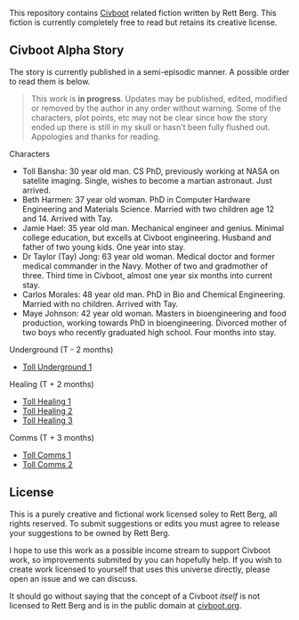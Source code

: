 This repository contains [Civboot](http://civboot.org) related fiction written
by Rett Berg. This fiction is currently completely free to read but retains
its creative license.

## Civboot Alpha Story
The story is currently published in a semi-episodic manner. A possible order to
read them is below.

> This work is **in progress**. Updates may be published, edited, modified or
> removed by the author in any order without warning. Some of the characters,
> plot points, etc may not be clear since how the story ended up there is still
> in my skull or hasn't been fully flushed out. Appologies and thanks for
> reading.

Characters
- Toll Bansha: 30 year old man. CS PhD, previously working at NASA on satelite
  imaging. Single, wishes to become a martian astronaut. Just arrived.
- Beth Harmen: 37 year old woman. PhD in Computer Hardware Engineering and
  Materials Science. Married with two children age 12 and 14. Arrived with Tay.
- Jamie Hael: 35 year old man. Mechanical engineer and genius. Minimal college
  education, but excells at Civboot engineering. Husband and father of two young
  kids. One year into stay.
- Dr Taylor (Tay) Jong: 63 year old woman. Medical doctor and former medical
  commander in the Navy. Mother of two and gradmother of three. Third time
  in Civboot, almost one year six months into current stay.
- Carlos Morales: 48 year old man. PhD in Bio and Chemical Engineering. Married
  with no children. Arrived with Tay.
- Maye Johnson: 42 year old woman. Masters in bioengineering and food
  production, working towards PhD in bioengineering. Divorced mother of two boys
  who recently graduated high school. Four months into stay.

Underground (T - 2 months)
- [Toll Underground 1](toll/underground1.md)

Healing (T + 2 months)
- [Toll Healing 1](toll/healing1.md)
- [Toll Healing 2](toll/healing2.md)
- [Toll Healing 3](toll/healing3.md)

Comms (T + 3 months)
- [Toll Comms 1](toll/comms1.md)
- [Toll Comms 2](toll/comms2.md)


## License
This is a purely creative and fictional work licensed soley to Rett Berg,
all rights reserved. To submit suggestions or edits you must agree to release
your suggestions to be owned by Rett Berg.

I hope to use this work as a possible income stream to support Civboot work,
so improvements submited by you can hopefully help. If you wish to create work
licensed to yourself that uses this universe directly, please open an issue and
we can discuss.

It should go without saying that the concept of a Civboot _itself_ is not
licensed to Rett Berg and is in the public domain at
[civboot.org](http://civboot.org).

